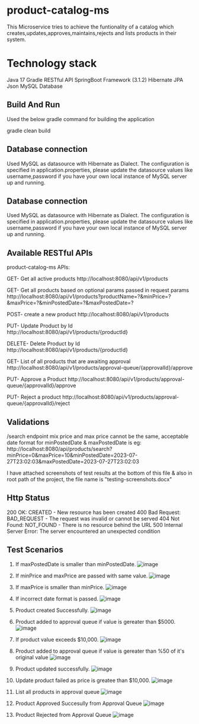 # product-catalog-ms
This Microservice tries to achieve the funtionality of a catalog which creates,updates,approves,maintains,rejects and lists products in their system. 

# Technology stack

Java 17
Gradle 
RESTful API
SpringBoot Framework (3.1.2)
Hibernate
JPA
Json
MySQL Database
 
## Build And Run

Used the below gradle command for building the application

gradle clean build


## Database connection

Used MySQL as datasource with Hibernate as Dialect.
The configuration is specified in application.properties,
please update the datasource values like username,password
if you have your own local instance of MySQL server up and running.
 
## Database connection

Used MySQL as datasource with Hibernate as Dialect.
The configuration is specified in application.properties,
please update the datasource values like username,password
if you have your own local instance of MySQL server up and running.

## Available RESTful APIs


product-catalog-ms APIs:

GET- Get all active products
http://localhost:8080/api/v1/products

GET- Get all products based on optional params passed in request params
http://localhost:8080/api/v1/products?productName=?&minPrice=?&maxPrice=?&minPostedDate=?&maxPostedDate=?

POST- create a new product
http://localhost:8080/api/v1/products

PUT- Update Product by Id
http://localhost:8080/api/v1/products/{productId}

DELETE- Delete Product by Id
http://localhost:8080/api/v1/products/{productId}

GET- List of all products that are awaiting approval
http://localhost:8080/api/v1/products/approval-queue/{approvalId}/approve

PUT- Approve a Product
http://localhost:8080/api/v1/products/approval-queue/{approvalId}/approve

PUT- Reject a product
http://localhost:8080/api/v1/products/approval-queue/{approvalId}/reject


## Validations
/search endpoint
  mix price and max price cannot be the same,
  acceptable date format for minPostedDate & maxPostedDate is
  eg: http://localhost:8080/api/products/search?minPrice=0&maxPrice=10&minPostedDate=2023-07-27T23:02:03&maxPostedDate=2023-07-27T23:02:03

I have attached screenshots of test results at the bottom of this file & also in root path of the project, the file name is 
"testing-screenshots.docx"



## Http Status


200 OK: CREATED - New resource has been created
400 Bad Request: BAD_REQUEST - The request was invalid or cannot be served
404 Not Found: NOT_FOUND - There is no resource behind the URL
500 Internal Server Error: The server encountered an unexpected condition


## Test Scenarios

1. If maxPostedDate is smaller than minPostedDate.
![image](https://github.com/mohilm/product-catalog-ms/assets/13063336/11ed7232-dcb7-4d88-837a-2cefdc807f7b)

2. If minPrice and maxPrice are passed with same value.
![image](https://github.com/mohilm/product-catalog-ms/assets/13063336/4be0276e-c33a-479a-837c-abb0f663efa1)


3. If maxPrice is smaller than minPrice.
![image](https://github.com/mohilm/product-catalog-ms/assets/13063336/9d5d9698-d482-495c-9b7f-9bf1e1086475)


4. If incorrect date format is passed.
   ![image](https://github.com/mohilm/product-catalog-ms/assets/13063336/7d6e77dc-bbab-4833-b565-7660fd3ceb7d)

5. Product created Successfully.
![image](https://github.com/mohilm/product-catalog-ms/assets/13063336/42b28e34-385c-4efe-8177-ddf71274c790)

6. Product added to approval queue if value is gereater than $5000.
![image](https://github.com/mohilm/product-catalog-ms/assets/13063336/5ddc35d8-a3aa-4aab-b355-24b852d4cf53)

7. If product value exceeds $10,000.
 ![image](https://github.com/mohilm/product-catalog-ms/assets/13063336/7c0c43d9-5432-4faa-ab6c-aeddf08f9cda)

8. Product added to approval queue if value is gereater than %50 of it's original value
 ![image](https://github.com/mohilm/product-catalog-ms/assets/13063336/176ac2e4-9edf-4bf3-ab50-d30e3c24bba9)

9. Product updated successfully.
 ![image](https://github.com/mohilm/product-catalog-ms/assets/13063336/f2ae5d1f-e0ae-4a6f-baab-f684930e8bdc)

10. Update product failed as price is greatee than $10,000.
   ![image](https://github.com/mohilm/product-catalog-ms/assets/13063336/7d84312d-e180-4a1b-8505-5d92f7851346)

11. List all products in approval queue
     ![image](https://github.com/mohilm/product-catalog-ms/assets/13063336/5e996fdb-ccab-4177-8d0f-4089486cf511)

12. Product Approved Succesully from Approval Queue
    ![image](https://github.com/mohilm/product-catalog-ms/assets/13063336/4c12b6ef-c5a0-4edc-89c3-10303613b9a3)

13. Product Rejected from Approval Queue
     ![image](https://github.com/mohilm/product-catalog-ms/assets/13063336/7b2365c2-72ce-4260-ae45-47aaeb25ef2d)










 

